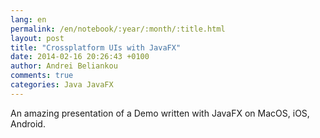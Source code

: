 ```yaml
---
lang: en
permalink: /en/notebook/:year/:month/:title.html
layout: post
title: "Crossplatform UIs with JavaFX"
date: 2014-02-16 20:26:43 +0100
author: Andrei Beliankou
comments: true
categories: Java JavaFX
---
```


An amazing presentation of a Demo written with JavaFX on MacOS, iOS, Android.
